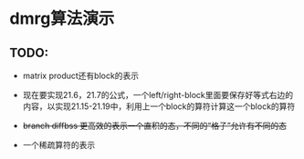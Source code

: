 dmrg算法演示
======

TODO:
------

+ matrix product还有block的表示

+ 现在要实现21.6，21.7的公式，一个left/right-block里面要保存好等式右边的  
内容，以实现21.15-21.19中，利用上一个block的算符计算这一个block的算符

+ ~~branch diffbss 更高效的表示一个直积的态，不同的“格子”允许有不同的态~~

+ 一个稀疏算符的表示

